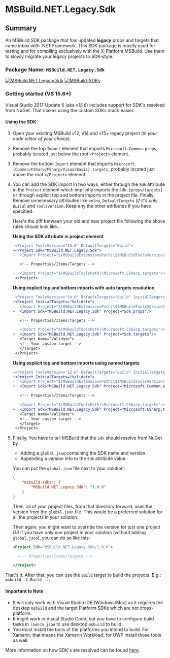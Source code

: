 # MSBuild.NET.Legacy.Sdk

## Summary

An MSBuild SDK package that has updated __legacy__ props and targets that came inbox with .NET Framework.
This SDK package is mostly used for testing and for compiling exclusively with the X-Platform MSBuild.
Use them to slowly migrate your legacy projects to SDK-style.

### Package Name: `MSBuild.NET.Legacy.Sdk`

[![MSBuild.NET.Legacy.Sdk](https://img.shields.io/myget/msbuild-sdks/v/MSBuild.NET.Legacy.Sdk.svg)](https://myget.org/feed/msbuild-sdks/package/nuget/MSBuild.NET.Legacy.Sdk)
[![MSBuild-SDKs](https://img.shields.io/badge/msbuild--sdks-myget-brightgreen.svg)](https://myget.org/gallery/msbuild-sdks)

### Getting started (VS 15.6+)

Visual Studio 2017 Update 6 (aka _v15.6_) includes support for SDK's resolved from NuGet. That makes using the custom SDKs much easier.

#### Using the SDK

1. Open your existing MSBuild v12, v14 and v15+ legacy project (_in your code editor of your choice_).

2. Remove the top `Import` element that imports `Microsoft.Common.props`, probably located just below the root `<Project>` element.

3. Remove the bottom `Import` element that imports `Microsoft.{Common/CSharp/FSharp/VisualBasic}.targets`, probably located just above the root `</Project>` element.

4. You can add the SDK import in two ways, either through the `Sdk` attribute in the `Project` element which implicitly imports the `Sdk.{props/targets}` or through explicit top and bottom imports in the project file. Finally, Remove unnecessary attributes like `xmlns`, `DefaultTargets` (_if it's only `Build`_) and `ToolsVersion`. Keep any the other attributes if you have specified.

   Here's the diff between your old and new project file following the above rules should look like...

   **Using the SDK attribute in project element**

   ```diff
   -<Project ToolsVersion="15.0" DefaultTargets="Build">
   +<Project Sdk="MSBuild.NET.Legacy.Sdk">
   -  <Import Project="$(MSBuildExtensionsPath)\$(MSBuildToolsVersion)\Microsoft.Common.props" Condition="Exists('$(MSBuildExtensionsPath)\$(MSBuildToolsVersion)\Microsoft.Common.props')"/>

      <!-- Properties/Items/Targets -->

   -  <Import Project="$(MSBuildToolsPath)\Microsoft.CSharp.targets"/>
    </Project>
   ```

   **Using explicit top and bottom imports with auto targets resolution**

   ```diff
   -<Project ToolsVersion="14.0" DefaultTargets="Build" InitialTargets="Validate" xmlns="http://schemas.microsoft.com/developer/msbuild/2003">
   +<Project InitialTargets="Validate">
   -  <Import Project="$(MSBuildExtensionsPath)\$(MSBuildToolsVersion)\Microsoft.Common.props" Condition="Exists('$(MSBuildExtensionsPath)\$(MSBuildToolsVersion)\Microsoft.Common.props')"/>
   +  <Import Sdk="MSBuild.NET.Legacy.Sdk" Project="Sdk.props"/>

      <!-- Properties/Items/Targets -->

   -  <Import Project="$(MSBuildToolsPath)\Microsoft.CSharp.targets"/>
   +  <Import Sdk="MSBuild.NET.Legacy.Sdk" Project="Sdk.targets"/>
      <Target Name="Validate">
      <!-- Your custom target -->
      </Target>
    </Project>
   ```

   **Using explicit top and bottom imports using named targets**

   ```diff
   -<Project ToolsVersion="12.0" DefaultTargets="Build" InitialTargets="Validate" xmlns="http://schemas.microsoft.com/developer/msbuild/2003">
   +<Project InitialTargets="Validate">
   -  <Import Project="$(MSBuildExtensionsPath)\$(MSBuildToolsVersion)\Microsoft.Common.props" Condition="Exists('$(MSBuildExtensionsPath)\$(MSBuildToolsVersion)\Microsoft.Common.props')"/>
   +  <Import Sdk="MSBuild.NET.Legacy.Sdk" Project="Microsoft.Common.props"/>

      <!-- Properties/Items/Targets -->

   -  <Import Project="$(MSBuildToolsPath)\Microsoft.CSharp.targets"/>
   +  <Import Sdk="MSBuild.NET.Legacy.Sdk" Project="Microsoft.CSharp.targets"/>
      <Target Name="Validate">
      <!-- Your custom target -->
      </Target>
    </Project>
   ```

5. Finally, You have to tell MSBuild that the `Sdk` should resolve from NuGet by
    - Adding a `global.json` containing the SDK name and version.
    - Appending a version info to the `Sdk` attribute value.

   You can put the `global.json` file next to your solution:

   ```json
   {
       "msbuild-sdks": {
           "MSBuild.NET.Legacy.Sdk": "1.0.0"
       }
   }
   ```

   Then, all of your project files, from that directory forward, uses the version from the `global.json` file.
   This would be a preferred solution for all the projects in your solution.

   Then again, you might want to override the version for just one project _OR_ if you have only one project in your solution (without adding `global.json`), you can do so like this:

   ```xml
   <Project Sdk="MSBuild.NET.Legacy.Sdk/1.0.0">

     <!-- Properties/Items/Targets -->

   </Project>
   ```

That's it. After that, you can use the `Build` target to build the projects. E.g.: `msbuild -t:Build ...`

#### Important to Note

- It will only work with Visual Studio IDE (Windows/Mac) as it requires the desktop `msbuild` and the target Platform SDKs which are not cross-platform.
- It might work in Visual Studio Code, but you have to configure build tasks in `launch.json` to use desktop `msbuild` to build.
- You must install the tools of the platforms you intend to build. For Xamarin, that means the Xamarin Workload; for UWP install those tools as well.

More information on how SDK's are resolved can be found [here](https://docs.microsoft.com/visualstudio/msbuild/how-to-use-project-sdk#how-project-sdks-are-resolved).
